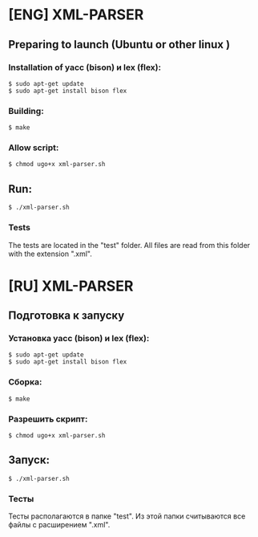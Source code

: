 # [ENG] XML-PARSER
## Preparing to launch (Ubuntu or other linux )
### Installation of yacc (bison) и lex (flex):
```
$ sudo apt-get update
$ sudo apt-get install bison flex
```

### Building:
```
$ make
```

### Allow script:
```
$ chmod ugo+x xml-parser.sh
```

## Run:
```
$ ./xml-parser.sh
```

### Tests
The tests are located in the "test" folder.
All files are read from this folder
with the extension ".xml".

# [RU] XML-PARSER
## Подготовка к запуску
### Установка yacc (bison) и lex (flex):
```
$ sudo apt-get update
$ sudo apt-get install bison flex
```

### Сборка:
```
$ make
```

### Разрешить скрипт:
```
$ chmod ugo+x xml-parser.sh
```

## Запуск:
```
$ ./xml-parser.sh
```

### Тесты 
Тесты располагаются в папке "test".
Из этой папки считываются все файлы
с расширением ".xml". 
